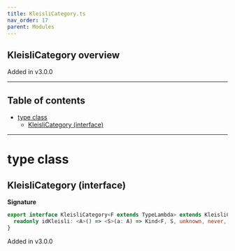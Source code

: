 ```yaml
---
title: KleisliCategory.ts
nav_order: 17
parent: Modules
---
```


## KleisliCategory overview

Added in v3.0.0

---

<h2 class="text-delta">Table of contents</h2>

- [type class](#type-class)
  - [KleisliCategory (interface)](#kleislicategory-interface)

---

# type class

## KleisliCategory (interface)

**Signature**

```ts
export interface KleisliCategory<F extends TypeLambda> extends KleisliComposable<F> {
  readonly idKleisli: <A>() => <S>(a: A) => Kind<F, S, unknown, never, never, A>
}
```

Added in v3.0.0
